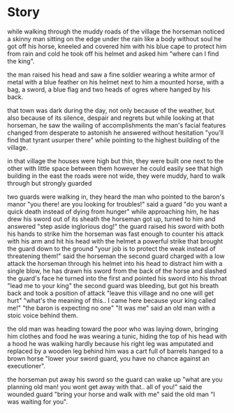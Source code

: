 # Story

while walking through the muddy roads of the village
the horseman noticed a skinny man sitting on the edge under the rain like a body without soul
he got off his horse, kneeled and covered him with his blue cape to protect him from rain and cold
he took off his helmet and asked him "where can I find the king".

the man raised his head and saw
a fine soldier wearing a white armor of metal with a blue feather on his helmet
next to him a mounted horse,
with a bag, a sword, a blue flag and two heads of ogres where hanged by his back.

that town was dark during the day, not only because of the weather, but also because of its silence, despair and regrets
but while looking at that horseman, he saw the wailing of accomplishments
the man's facial features changed from desperate to astonish
he answered without hesitation "you'll find that tyrant usurper there" while pointing to the highest building of the village.

in that village the houses were high but thin, they were built one next to the other with little space between them
however he could easily see that high building in the east
the roads were not wide, they were muddy, hard to walk through but strongly guarded

two guards were walking in, they heard the man who pointed to the baron's manor
"you there! are you looking for troubles!" said a guard
"do you want a quick death instead of dying from hunger" while approaching him, he has drew his sword out of its sheath
the horseman got up, turned to him and answered "step aside inglorious dog!"
the guard raised his sword with both his hands to strike him
the horseman was fast enough to counter his attack with his arm and hit his head with the helmet
a powerful strike that brought the guard down to the ground
"your job is to protect the weak instead of threatening them!" said the horseman
the second guard charged with a low attack
the horseman through his helmet into his head to distract him
with a single blow, he has drawn his sword from the back of the horse and slashed the guard's face
he turned into the first and pointed his sword into his throat "lead me to your king"
the second guard was bleeding, but got his breath back and took a position of attack "leave this village and no one will get hurt"
"what's the meaning of this.. I came here because your king called me!"
"the baron is expecting no one"
"It was me" said an old man with a stoic voice behind them.

the old man was heading toward the poor who was laying down, bringing him clothes and food
he was wearing a tunic, hiding the top of his head with a hood
he was walking hardly because his right leg was amputated and replaced by a wooden leg
behind him was a cart full of barrels hanged to a brown horse
"lower your sword guard, you have no chance against an executioner".

the horseman put away his sword so the guard can wake up
"what are you planning old man! you wont get away with that.. all of you!" said the wounded guard
"bring your horse and walk with me" said the old man "I was waiting for you".